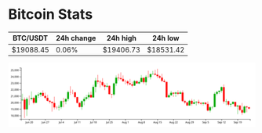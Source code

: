 # Bitcoin Stats

BTC/USDT|24h change|24h high|24h low|
|---|---|---|---|
|$19088.45|0.06%|$19406.73|$18531.42|

<img src="./chart.svg">
